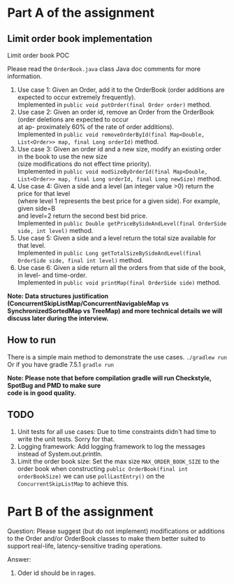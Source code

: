 # Part A of the assignment

## Limit order book implementation
Limit order book POC

Please read the `OrderBook.java` class Java doc comments for more information.

1. Use case 1: Given an Order, add it to the OrderBook (order additions are expected to occur extremely frequently).\
   Implemented in `public void putOrder(final Order order)` method.
2. Use case 2: Given an order id, remove an Order from the OrderBook (order deletions are expected to occur\
   at ap- proximately 60% of the rate of order additions).\
   Implemented in `public void removeOrderById(final Map<Double, List<Order>> map, final Long orderId)` method.
3. Use case 3: Given an order id and a new size, modify an existing order in the book to use the new size\
   (size modifications do not effect time priority).\
   Implemented in `public void modSizeByOrderId(final Map<Double, List<Order>> map, final Long orderId,
   final Long newSize)` method.
4. Use case 4: Given a side and a level (an integer value >0) return the price for that level\
   (where level 1 represents the best price for a given side). For example, given side=B\
   and level=2 return the second best bid price.\
   Implemented in `public Double getPriceBySideAndLevel(final OrderSide side, int level)` method.
5. Use case 5: Given a side and a level return the total size available for that level.\
   Implemented in `public Long getTotalSizeBySideAndLevel(final OrderSide side, final int level)` method.
6. Use case 6: Given a side return all the orders from that side of the book, in level- and time-order.\
   Implemented in `public void printMap(final OrderSide side)` method.

**Note: Data structures justification (ConcurrentSkipListMap/ConcurrentNavigableMap vs SynchronizedSortedMap vs TreeMap) 
and more technical details we will discuss later during the interview.**

## How to run
There is a simple main method to demonstrate the use cases. 
`./gradlew run`
Or if you have gradle 7.5.1
`gradle run`

**Note: Please note that before compilation gradle will run Checkstyle, SpotBug and PMD to make sure\
code is in good quality.**

## TODO
1. Unit tests for all use cases: Due to time constraints didn't had time to write the unit tests. Sorry for that.
2. Logging framework: Add logging framework to log the messages instead of System.out.println.
3. Limit the order book size: Set the max size `MAX_ORDER_BOOK_SIZE` to the order book when constructing
   `public OrderBook(final int orderBookSize)` we can use `pollLastEntry()` on the `ConcurrentSkipListMap`
   to achieve this.

# Part B of the assignment
Question:
Please suggest (but do not implement) modifications or additions to the Order and/or OrderBook classes 
to make them better suited to support real-life, latency-sensitive trading operations.

Answer:
1. Oder id should be in rages.